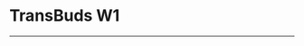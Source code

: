 # TransBuds W1

---

<DocCard :cards="[
  {
    title: 'Using TransBuds W1 on Android',
    description: '',
    avatar: '/img/安卓_手机.png',
    path: '/en/readme/android-w1'
  },
  {
    title: 'Using TransBuds W1 on Windows',
    description: '',
    avatar: '/img/电脑.png',
    path: '/en/readme/windows-w1'
  },
  {
    title: 'Using TransBuds W1 on macOS',
    description: '',
    avatar: '/img/苹果电脑.png',
    path: '/en/readme/macos-w1'
  }
]" />
